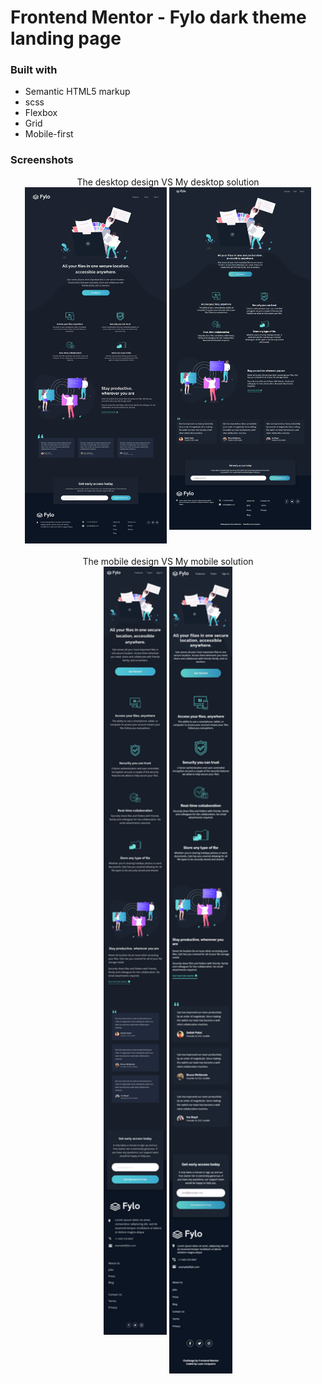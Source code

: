 # Frontend Mentor - Fylo dark theme landing page

### Built with

- Semantic HTML5 markup
- scss
- Flexbox
- Grid
- Mobile-first

### Screenshots

<div align="center">
The desktop design VS My desktop solution<br>
<a href="src/design/mobile-design" target="_blank"><img src="src/design/desktop-design.jpg" width="45%" height="60%"/></a> 
<a href="solution-screenshots/desktop.png" target="_blank"><img src="solution-screenshots/desktop.png" width="45%" height="60%" align="top"/></a>
</div>

<br>

<div align="center">
The mobile design VS My mobile solution<br>
<a href="src/design/mobile-design" target="_blank"><img src="src/design/mobile-design.jpg" width="20%" height="20%"/></a>
<a href="solution-screenshots/mobile.png" target="_blank"><img src="solution-screenshots/mobile.png" width="20%" height="20%" align="top"/></a>
</div>